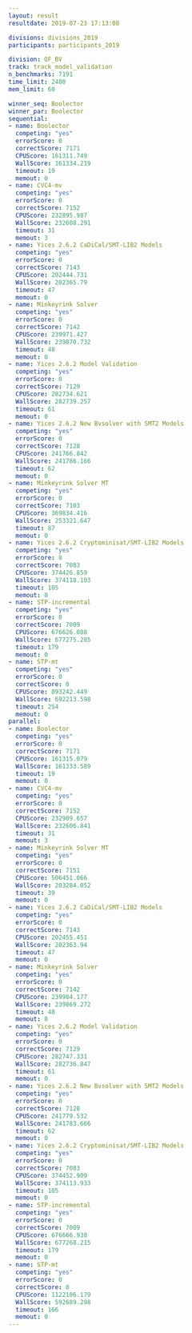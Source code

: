```yaml
---
layout: result
resultdate: 2019-07-23 17:13:08

divisions: divisions_2019
participants: participants_2019

division: QF_BV
track: track_model_validation
n_benchmarks: 7191
time_limit: 2400
mem_limit: 60

winner_seq: Boolector
winner_par: Boolector
sequential:
- name: Boolector
  competing: "yes"
  errorScore: 0
  correctScore: 7171
  CPUScore: 161311.749
  WallScore: 161334.219
  timeout: 19
  memout: 0
- name: CVC4-mv
  competing: "yes"
  errorScore: 0
  correctScore: 7152
  CPUScore: 232895.987
  WallScore: 232608.291
  timeout: 31
  memout: 3
- name: Yices 2.6.2 CaDiCal/SMT-LIB2 Models
  competing: "yes"
  errorScore: 0
  correctScore: 7143
  CPUScore: 202444.731
  WallScore: 202365.79
  timeout: 47
  memout: 0
- name: Minkeyrink Solver
  competing: "yes"
  errorScore: 0
  correctScore: 7142
  CPUScore: 239971.427
  WallScore: 239870.732
  timeout: 48
  memout: 0
- name: Yices 2.6.2 Model Validation
  competing: "yes"
  errorScore: 0
  correctScore: 7129
  CPUScore: 282734.621
  WallScore: 282739.257
  timeout: 61
  memout: 0
- name: Yices 2.6.2 New Bvsolver with SMT2 Models
  competing: "yes"
  errorScore: 0
  correctScore: 7128
  CPUScore: 241766.842
  WallScore: 241786.166
  timeout: 62
  memout: 0
- name: Minkeyrink Solver MT
  competing: "yes"
  errorScore: 0
  correctScore: 7103
  CPUScore: 369834.416
  WallScore: 253321.647
  timeout: 87
  memout: 0
- name: Yices 2.6.2 Cryptominisat/SMT-LIB2 Models
  competing: "yes"
  errorScore: 0
  correctScore: 7083
  CPUScore: 374426.859
  WallScore: 374118.103
  timeout: 105
  memout: 0
- name: STP-incremental
  competing: "yes"
  errorScore: 0
  correctScore: 7009
  CPUScore: 676626.088
  WallScore: 677275.285
  timeout: 179
  memout: 0
- name: STP-mt
  competing: "yes"
  errorScore: 0
  correctScore: 0
  CPUScore: 893242.449
  WallScore: 692213.598
  timeout: 254
  memout: 0
parallel:
- name: Boolector
  competing: "yes"
  errorScore: 0
  correctScore: 7171
  CPUScore: 161315.079
  WallScore: 161333.589
  timeout: 19
  memout: 0
- name: CVC4-mv
  competing: "yes"
  errorScore: 0
  correctScore: 7152
  CPUScore: 232909.657
  WallScore: 232606.841
  timeout: 31
  memout: 3
- name: Minkeyrink Solver MT
  competing: "yes"
  errorScore: 0
  correctScore: 7151
  CPUScore: 506451.066
  WallScore: 203284.052
  timeout: 39
  memout: 0
- name: Yices 2.6.2 CaDiCal/SMT-LIB2 Models
  competing: "yes"
  errorScore: 0
  correctScore: 7143
  CPUScore: 202455.451
  WallScore: 202363.94
  timeout: 47
  memout: 0
- name: Minkeyrink Solver
  competing: "yes"
  errorScore: 0
  correctScore: 7142
  CPUScore: 239984.177
  WallScore: 239869.272
  timeout: 48
  memout: 0
- name: Yices 2.6.2 Model Validation
  competing: "yes"
  errorScore: 0
  correctScore: 7129
  CPUScore: 282747.331
  WallScore: 282736.847
  timeout: 61
  memout: 0
- name: Yices 2.6.2 New Bvsolver with SMT2 Models
  competing: "yes"
  errorScore: 0
  correctScore: 7128
  CPUScore: 241779.532
  WallScore: 241783.666
  timeout: 62
  memout: 0
- name: Yices 2.6.2 Cryptominisat/SMT-LIB2 Models
  competing: "yes"
  errorScore: 0
  correctScore: 7083
  CPUScore: 374452.909
  WallScore: 374113.933
  timeout: 105
  memout: 0
- name: STP-incremental
  competing: "yes"
  errorScore: 0
  correctScore: 7009
  CPUScore: 676666.938
  WallScore: 677268.215
  timeout: 179
  memout: 0
- name: STP-mt
  competing: "yes"
  errorScore: 0
  correctScore: 0
  CPUScore: 1122106.179
  WallScore: 592689.298
  timeout: 166
  memout: 0
---
```

